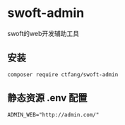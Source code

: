 # swoft-admin
swoft的web开发辅助工具

## 安装

~~~~
composer require ctfang/swoft-admin
~~~~

## 静态资源 .env 配置
~~~~
ADMIN_WEB="http://admin.com/"
~~~~
